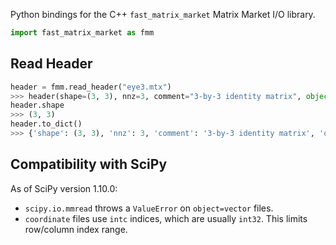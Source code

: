 Python bindings for the C++ `fast_matrix_market` Matrix Market I/O library.

```python
import fast_matrix_market as fmm
```

## Read Header
```python
header = fmm.read_header("eye3.mtx")
>>> header(shape=(3, 3), nnz=3, comment="3-by-3 identity matrix", object="matrix", format="coordinate", field="real", symmetry="general")
header.shape
>>> (3, 3)
header.to_dict()
>>> {'shape': (3, 3), 'nnz': 3, 'comment': '3-by-3 identity matrix', 'object': 'matrix', 'format': 'coordinate', 'field': 'real', 'symmetry': 'general'}
```

## Compatibility with SciPy

As of SciPy version 1.10.0:
* `scipy.io.mmread` throws a `ValueError` on `object=vector` files.
* `coordinate` files use `intc` indices, which are usually `int32`. This limits row/column index range.